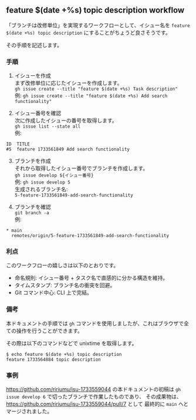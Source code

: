## feature $(date +%s) topic description workflow

「ブランチは改修単位」を実現するワークフローとして、イシュー名を `feature $(date +%s) topic description` にすることがちょうど良さそうです。

その手順を記述します。

### 手順

1. イシューを作成  
まず改修単位に応じたイシューを作成します。  
`gh issue create --title "feature $(date +%s) Task description"`  
例: `gh issue create --title "feature $(date +%s) Add search functionality"`

2. イシュー番号を確認  
次に作成したイシューの番号を取得します。  
`gh issue list --state all`  
例:  
```
ID  TITLE
#5  feature 1733561849 Add search functionality
```

3. ブランチを作成  
それから取得したイシュー番号でブランチを作成します。  
`gh issue develop ${イシュー番号}`  
例: `gh issue develop 5`  
生成されるブランチ名:  
`5-feature-1733561849-add-search-functionality`

4. ブランチを確認  
`git branch -a`  
例:  
```
* main
  remotes/origin/5-feature-1733561849-add-search-functionality
```

### 利点

このワークフローの嬉しさは以下のとおりです。

- 命名規則: イシュー番号 + タスク名で直感的に分かる構造を維持。
- タイムスタンプ: ブランチ名の衝突を回避。
- Git コマンド中心: CLI 上で完結。

### 備考

本ドキュメントの手順では  `gh` コマンドを使用しましたが、これはブラウザで全ての操作を行うことができます。

その際は以下のコマンドなどで unixtime を取得します。

```
$ echo feature $(date +%s) topic description
feature 1733564884 topic description
```

### 事例

https://github.com/ririumu/isu-1733559044 の本ドキュメントの初稿は 
`gh issue develop 6` で切ったブランチで作業したものであり、
その成果物は、
https://github.com/ririumu/isu-1733559044/pull/7 として
最終的に `main` へとマージされました。
